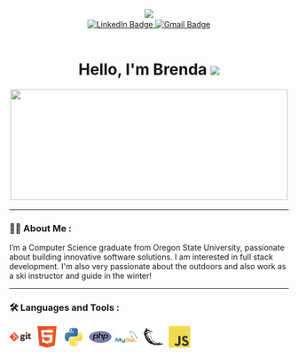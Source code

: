 <div id="header" align="center">
  <img src="https://media.giphy.com/media/M9gbBd9nbDrOTu1Mqx/giphy.gif" width="100"/>
  <div id="badges">
    <a href="https://www.linkedin.com/in/brenda-levy-16473125b/">
      <img src="https://img.shields.io/badge/LinkedIn-blue?style=for-the-badge&logo=linkedin&logoColor=white" alt="LinkedIn Badge"/>
    </a>
    <a href="mailto:bqlevy@gmail.com">
  <img src="https://img.shields.io/badge/Gmail-Contact_Me-green?style=for-the-badge&logo=gmail&logoColor=FFFFFF&labelColor=3A3B3C&color=62F1CD" alt="Gmail Badge"/>
    </a>
  </div>
  <img src="https://komarev.com/ghpvc/?username=bquijada&style=flat-square&color=blue" alt=""/>
  <h1>
    Hello, I'm Brenda
    <img src="https://media.giphy.com/media/hvRJCLFzcasrR4ia7z/giphy.gif" width="30px"/>
  </h1>
</div>
<div align="center">
  <img src="https://i.giphy.com/media/v1.Y2lkPTc5MGI3NjExcDg3ZjVvYjM2YTQxODUyb2I0a2FtM2V0cDZmOGJtMW1heWpxMGRhMiZlcD12MV9pbnRlcm5hbF9naWZfYnlfaWQmY3Q9Zw/HRXnPYf10Zx0wz4alF/giphy.gif" width="500" height="200"/>
</div>

___
### :woman_technologist: About Me :


I’m a Computer Science graduate from Oregon State University, passionate about building innovative software solutions. I am interested in full stack development. I'm also very passionate about the outdoors and also work as a ski instructor and guide in the winter!

---

### :hammer_and_wrench: Languages and Tools :
<div>
  <img src="https://github.com/devicons/devicon/blob/master/icons/git/git-original-wordmark.svg" title="Git" alt="Git" width="40" height="40"/>&nbsp;
  <img src="https://github.com/devicons/devicon/blob/master/icons/html5/html5-original.svg" title="HTML5" alt="HTML" width="40" height="40"/>&nbsp;
  <img src="https://github.com/devicons/devicon/blob/master/icons/python/python-original.svg" title="Python" alt="Python" width="40" height="40"/>&nbsp;
  <img src="https://github.com/devicons/devicon/blob/master/icons/php/php-original.svg" title="PHP" alt="PHP" width="40" height="40"/>&nbsp;
  <img src="https://github.com/devicons/devicon/blob/master/icons/mysql/mysql-original-wordmark.svg" title="MySQL" alt="MySQL" width="40" height="40"/>&nbsp;
  <img src="https://github.com/devicons/devicon/blob/master/icons/flask/flask-original.svg" title="Flask" alt="Flask" width="40" height="40"/>&nbsp;
  <img src="https://github.com/devicons/devicon/blob/master/icons/javascript/javascript-original.svg" title="JavaScript" alt="JavaScript" width="40" height="40"/>&nbsp;
</div>


